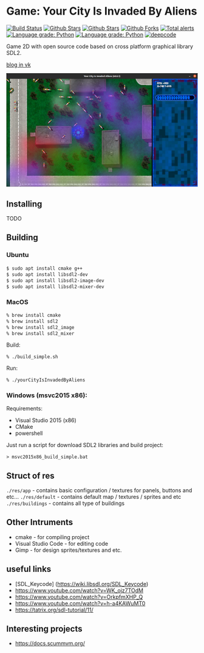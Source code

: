 # Game: Your City Is Invaded By Aliens

[![Build Status](https://travis-ci.com/sea-kg/yourCityIsInvadedByAliens.svg?branch=main)](https://travis-ci.com/sea-kg/yourCityIsInvadedByAliens) [![Github Stars](https://img.shields.io/github/stars/sea-kg/yourCityIsInvadedByAliens.svg?label=github%20%E2%98%85)](https://github.com/sea-kg/yourCityIsInvadedByAliens/) [![Github Stars](https://img.shields.io/github/contributors/sea-kg/yourCityIsInvadedByAliens.svg)](https://github.com/sea-kg/yourCityIsInvadedByAliens/) [![Github Forks](https://img.shields.io/github/forks/sea-kg/yourCityIsInvadedByAliens.svg?label=github%20forks)](https://github.com/sea-kg/yourCityIsInvadedByAliens/) [![Total alerts](https://img.shields.io/lgtm/alerts/g/sea-kg/yourCityIsInvadedByAliens.svg?logo=lgtm&logoWidth=18)](https://lgtm.com/projects/g/sea-kg/yourCityIsInvadedByAliens/alerts/) [![Language grade: Python](https://img.shields.io/lgtm/grade/python/g/sea-kg/yourCityIsInvadedByAliens.svg?logo=lgtm&logoWidth=18)](https://lgtm.com/projects/g/sea-kg/yourCityIsInvadedByAliens/context:python) [![Language grade: Python](https://img.shields.io/lgtm/grade/cpp/g/sea-kg/yourCityIsInvadedByAliens.svg?logo=lgtm&logoWidth=18)](https://lgtm.com/projects/g/sea-kg/yourCityIsInvadedByAliens/context:cpp) [![deepcode](https://www.deepcode.ai/api/gh/badge?key=eyJhbGciOiJIUzI1NiIsInR5cCI6IkpXVCJ9.eyJwbGF0Zm9ybTEiOiJnaCIsIm93bmVyMSI6InNlYS1rZyIsInJlcG8xIjoieW91ckNpdHlJc0ludmFkZWRCeUFsaWVuc19Ub21zayIsImluY2x1ZGVMaW50IjpmYWxzZSwiYXV0aG9ySWQiOjE1NjQxLCJpYXQiOjE2MTgwNTk1Nzh9.TepnsVXpVZe3MscukV6MJFJP7yJT2CUh36MR9rM3bwA)](https://www.deepcode.ai/app/gh/sea-kg/yourCityIsInvadedByAliens/_/dashboard?utm_content=gh%2Fsea-kg%2FyourCityIsInvadedByAliens)

Game 2D with open source code based on cross platform graphical library SDL2.

[blog in vk](https://vk.com/yourcityisinvadedbyaliens)

![Alt text](/contrib/main-screen.jpg?raw=true "Main Screen")

## Installing

TODO

## Building

### Ubuntu

```
$ sudo apt install cmake g++
$ sudo apt install libsdl2-dev
$ sudo apt install libsdl2-image-dev
$ sudo apt install libsdl2-mixer-dev
```

### MacOS 

```
% brew install cmake
% brew install sdl2
% brew install sdl2_image
% brew install sdl2_mixer
```

Build:
```
% ./build_simple.sh
```

Run:
```
% ./yourCityIsInvadedByAliens
```

### Windows  (msvc2015 x86):

Requirements:
- Visual Studio 2015 (x86)
- CMake
- powershell

Just run a script for download SDL2 libraries and build project:

```
> msvc2015x86_build_simple.bat
```

## Struct of res

`./res/app` - contains basic configuration / textures for panels, buttons and etc...
`./res/default` - contains default map / textures / sprites and etc
`./res/buildings` - contains all type of buildings


## Other Intruments

- cmake - for compiling project
- Visual Studio Code - for editing code 
- Gimp - for design sprites/textures and etc.

## useful links

* [SDL_Keycode] (https://wiki.libsdl.org/SDL_Keycode)
* https://www.youtube.com/watch?v=WK_ojz7TOdM
* https://www.youtube.com/watch?v=OrkpfmXHP_Q
* https://www.youtube.com/watch?v=h-a4KAWuMT0
* https://tatrix.org/sdl-tutorial/11/

## Interesting projects

* https://docs.scummvm.org/


